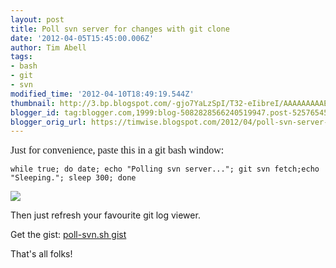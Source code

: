 ```yaml
---
layout: post
title: Poll svn server for changes with git clone
date: '2012-04-05T15:45:00.006Z'
author: Tim Abell
tags:
- bash
- git
- svn
modified_time: '2012-04-10T18:49:19.544Z'
thumbnail: http://3.bp.blogspot.com/-gjo7YaLzSpI/T32-eIibreI/AAAAAAAAAEg/NE4QizgAB5U/s72-c/poll-svn_catch.png
blogger_id: tag:blogger.com,1999:blog-5082828566240519947.post-5257654522615465429
blogger_orig_url: https://timwise.blogspot.com/2012/04/poll-svn-server-for-changes-with-git.html
---
```


<div style="font-size: 16px; font-family: Georgia, serif; ">  
Just for convenience, paste this in a git bash window:</div>

    while true; do date; echo "Polling svn server..."; git svn fetch;echo "Sleeping."; sleep 300; done

<div><span>  
</span></div>

[![](http://3.bp.blogspot.com/-gjo7YaLzSpI/T32-eIibreI/AAAAAAAAAEg/NE4QizgAB5U/s400/poll-svn_catch.png)](http://3.bp.blogspot.com/-gjo7YaLzSpI/T32-eIibreI/AAAAAAAAAEg/NE4QizgAB5U/s1600/poll-svn_catch.png)

<div>Then just refresh your favourite git log viewer.  

Get the gist: [poll-svn.sh gist](https://gist.github.com/2353631)  
</div>

<div>That's all folks!</div>
